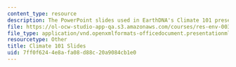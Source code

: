 ```yaml
---
content_type: resource
description: The PowerPoint slides used in EarthDNA's Climate 101 presentation
file: https://ol-ocw-studio-app-qa.s3.amazonaws.com/courses/res-env-003-earthdnas-climate-101-fall-2019/7ff0f6244e8afa08d88c20a9084cb1e0_Climate_101.pptx
file_type: application/vnd.openxmlformats-officedocument.presentationml.presentation
resourcetype: Other
title: Climate 101 Slides
uid: 7ff0f624-4e8a-fa08-d88c-20a9084cb1e0
---
```

